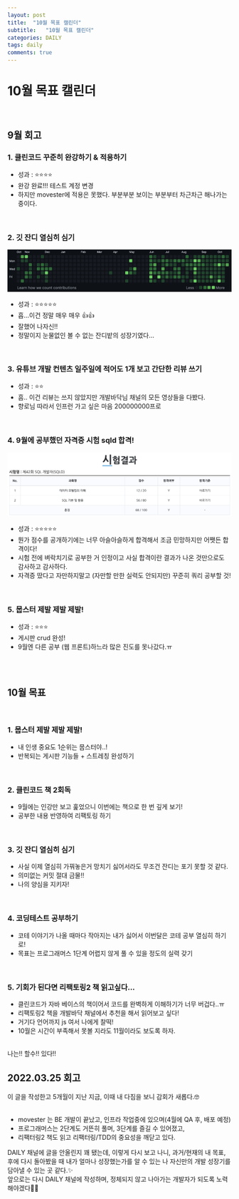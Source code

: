 ```yaml
---
layout: post
title:  "10월 목표 캘린더"
subtitle:   "10월 목표 캘린더"
categories: DAILY
tags: daily
comments: true
---
```

# 10월 목표 캘린더
<br>

## 9월 회고

### 1. 클린코드 꾸준히 완강하기 & 적용하기
- 성과 : ⭐️⭐️⭐️⭐️
- 완강 완료!!! 테스트 계정 변경
- 하지만 movester에 적용은 못했다. 부분부분 보이는 부분부터 차근차근 해나가는 중이다.

<br>

### 2. 깃 잔디 열심히 심기

![10월잔디](/assets/img/daily/10월잔디.png)<br>

- 성과 : ⭐️⭐️⭐️⭐️⭐️
- 흡...이건 정말 매우 매우 👍👍
- 잘했어 나자신!!
- 정말이지 눈물없인 볼 수 없는 잔디밭의 성장기였다...

<br>

### 3. 유튜브 개발 컨텐츠 일주일에 적어도 1개 보고 간단한 리뷰 쓰기

- 성과 : ⭐️⭐️
- 흠.. 이건 리뷰는 쓰지 않았지만 개발바닥님 채널의 모든 영상들을 다봤다.
- 향로님 따라서 인프런 가고 싶은 마음 200000000프로

<br>

### 4. 9월에 공부했던 자격증 시험 sqld 합격!

![sqld합격](/assets/img/daily/합격.png)<br>

- 성과 : ⭐️⭐️⭐️⭐️⭐️
- 뭔가 점수를 공개하기에는 너무 아슬아슬하게 합격해서 조금 민망하지만 어쨋든 합격이다!
- 시험 전에 벼락치기로 공부한 거 인정이고 사실 합격이란 결과가 나온 것만으로도 감사하고 감사하다.
- 자격증 땄다고 자만하지말고 (자만할 만한 실력도 안되지만) 꾸준히 쿼리 공부할 것!

<br>

### 5. 뭅스터 제발 제발 제발!
- 성과 : ⭐️⭐️⭐️
- 게시판 crud 완성!
- 9월엔 다른 공부 (웹 프론트)하느라 많은 진도를 못나갔다.ㅠ


<br><br>

## 10월 목표
<br>

### 1. 뭅스터 제발 제발 제발!
- 내 인생 중요도 1순위는 뭅스터야..!
- 반복되는 게시판 기능들 + 스트레칭 완성하기

<br>

### 2. 클린코드 책 2회독
- 9월에는 인강만 보고 훑었으니 이번에는 책으로 한 번 깊게 보기!
- 공부한 내용 반영하여 리팩토링 하기


<br>

### 3. 깃 잔디 열심히 심기
- 사실 이제 열심히 가꿔놓은거 망치기 싫어서라도 무조건 잔디는 포기 못할 것 같다.
- 의미없는 커밋 절대 금물!!
- 나의 양심을 지키자!

<br>

### 4. 코딩테스트 공부하기
- 코테 이야기가 나올 때마다 작아지는 내가 싫어서 이번달은 코테 공부 열심히 하기로!
- 목표는 프로그래머스 1단계 어렵지 않게 풀 수 있을 정도의 실력 갖기

<br>

### 5. 기회가 된다면 리팩토링2 책 읽고싶다...
- 클린코드가 자바 베이스의 책이어서 코드를 완벽하게 이해하기가 너무 버겁다..ㅠ
- 리팩토링2 책을 개발바닥 채널에서 추천을 해서 읽어보고 싶다!
- 거기다 언어까지 js 여서 나에게 찰떡!
- 10월은 시간이 부족해서 못볼 지라도 11월이라도 보도록 하자.

<br>
나는!! 할수!! 있다!!

## 2022.03.25 회고
이 글을 작성한고 5개월이 지난 지금, 이때 내 다짐을 보니 감회가 새롭다.🤓<br><br>

- movester 는 BE 개발이 끝났고, 인프라 작업중에 있으며(4월에 QA 후, 배포 예정)
- 프로그래머스는 2단계도 거뜬히 풀며, 3단계를 즐길 수 있어졌고,
- 리팩터링2 책도 읽고 리팩터링/TDD의 중요성을 깨닫고 있다.

DAILY 채널에 글을 안올린지 꽤 됐는데, 이렇게 다시 보고 나니, 과거/현재의 내 목표, 후에 다시 돌아봤을 때
내가 얼마나 성장했는가를 알 수 있는 나 자신만의 개발 성장기를 담아낼 수 있는 곳 같다.✨ <br>
앞으로는 다시 DAILY 채널에 작성하며, 정체되지 않고 나아가는 개발자가 되도록 노력해야겠다🏃‍♂️